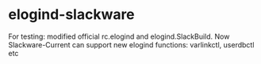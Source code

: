 # elogind-slackware
For testing: modified official rc.elogind and elogind.SlackBuild. Now Slackware-Current  can support new elogind functions: varlinkctl, userdbctl etc
